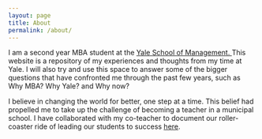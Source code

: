 ```yaml
---
layout: page
title: About
permalink: /about/
---
```


I am a second year MBA student at the <a href = "www.som.yale.edu" target="_blank">Yale School of Management. </a> This website is a repository of my experiences and thoughts from my time at Yale. I will also try and use this space to answer some of the bigger questions that have confronted me through the past few years, such as Why MBA? Why Yale? and Why now?

I believe in changing the world for better, one step at a time. This belief had propelled me to take up the challenge of becoming a teacher in a municipal school. I have collaborated with my co-teacher to document our roller-coaster ride of leading our students to success <a href = "https://humariclass.wordpress.com/" target="_blank">here</a>.

